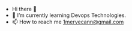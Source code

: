 - Hi there 👋 
- 🌱 I’m currently learning Devops Technologies.
- 📫 How to reach me 1mervecann@gmail.com

<!---
merveca/merveca is a ✨ special ✨ repository because its `README.md` (this file) appears on your GitHub profile.
You can click the Preview link to take a look at your changes.
--->
